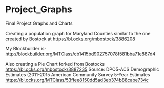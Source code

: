# Project_Graphs
Final Project Graphs and Charts


Creating a population graph for Maryland Counties similar to the one created by Bostock at 
https://bl.ocks.org/mbostock/3886208

My Blockbuilder is-
http://blockbuilder.org/MTClass/cb1415bd902757078f581bba71e887d4

Also creating a Pie Chart forked from Bostocks https://bl.ocks.org/mbostock/3887235
Source: DPO5-ACS Demographic Estimates (2011-2015 American Community Survey 5-Year Estimates
https://bl.ocks.org/MTClass/53ffee8150dd5ad3eb374b88cabe734c

